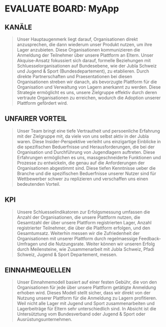 #  EVALUATE BOARD: MyApp

## KANÄLE
> Unser Hauptaugenmerk liegt darauf, Organisationen direkt anzusprechen, die dann wiederum unser Produkt nutzen, um ihre Lager anzubieten. Diese Organisationen kommunizieren die Anmeldung der Teilnehmer über unsere Plattform an Eltern. Unser Akquise-Ansatz fokussiert sich darauf, formelle Beziehungen mit Schluesselorganisationen auf Bundesebene, wie der Jubla Schweiz und Jugend & Sport (Bundesdepartement), zu etablieren. Durch direkte Partnerschaften und Praesentationen bei diesen Organisationen streben wir danach, als bevorzugte Plattform für die Organisation und Verwaltung von Lagern anerkannt zu werden. Diese Strategie ermöglicht es uns, unsere Zielgruppe effektiv durch deren vertraute Organisationen zu erreichen, wodurch die Adoption unserer Plattform gefördert wird.

## UNFAIRER VORTEIL
> Unser Team bringt eine tiefe Vertrautheit und persoenliche Erfahrung mit der Zielgruppe mit, da viele von uns selbst aktiv in der Jubla waren. Diese Insider-Perspektive verleiht uns einzigartige Einblicke in die spezifischen Beduerfnisse und Herausforderungen, die bei der Organisation und Durchführung von Jugendlagern auftreten. Diese Erfahrungen ermöglichen es uns, massgeschneiderte Funktionen und Prozesse zu entwickeln, die genau auf die Anforderungen der Organisationen abgestimmt sind. Diese tiefen Kenntnisse ueber die Branche und die spezifischen Beduerfnisse unserer Nutzer sind für Wettbewerber schwer zu replizieren und verschaffen uns einen bedeutenden Vorteil.

## KPI
> Unsere Schluesselindikatoren zur Erfolgsmessung umfassen die Anzahl der Organisationen, die unsere Plattform nutzen, die Gesamtzahl der über unsere Plattform registrierten Lager, Anzahl registrierter Teilnehmer, die über die Plattform erfolgen, und den Gesamtumsatz. Weiterhin messen wir die Zufriedenheit der Organisationen mit unserer Plattform durch regelmaessige Feedback-Umfragen und die Nutzungsrate. Weiter können wir unseren Erfolg durch Meilensteine, wie Zusammenarbeit mit Jubla Schweiz, Pfadi Schweiz, Jugend & Sport Departement, messen.

## EINNAHMEQUELLEN
> Unser Einnahmemodell basiert auf einer festen Gebühr, die von den Organisationen für jede über unsere Plattform getätigte Anmeldung erhoben wird. Dieses Modell stellt sicher, dass wir direkt von der Nutzung unserer Plattform für die Anmeldung zu Lagern profitieren. Weil nicht alle Lager mit Jugend und Sport zusammenarbeiten und Lagerbeiträge für Eltern sehr unterschiedlich sind. In Absicht ist die Untersütztung vom Bundesverband oder Jugend & Sport oder Ausrüstungsunternehmen.

